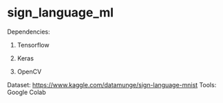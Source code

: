 # sign_language_ml
Dependencies:
1. Tensorflow

2. Keras

3. OpenCV

Dataset:
https://www.kaggle.com/datamunge/sign-language-mnist
Tools:
Google Colab
